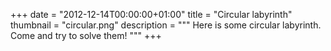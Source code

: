 +++
date = "2012-12-14T00:00:00+01:00"
title = "Circular labyrinth"
thumbnail = "circular.png"
description = """
Here is some circular labyrinth. Come and try to solve them!
"""
+++
